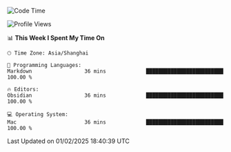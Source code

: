 <!--START_SECTION:waka-->
![Code Time](http://img.shields.io/badge/Code%20Time-531%20hrs%2010%20mins-blue)

![Profile Views](http://img.shields.io/badge/Profile%20Views-0-blue)

📊 **This Week I Spent My Time On** 

```text
🕑︎ Time Zone: Asia/Shanghai

💬 Programming Languages: 
Markdown                 36 mins             █████████████████████████   100.00 % 

🔥 Editors: 
Obsidian                 36 mins             █████████████████████████   100.00 % 

💻 Operating System: 
Mac                      36 mins             █████████████████████████   100.00 % 
```


 Last Updated on 01/02/2025 18:40:39 UTC
<!--END_SECTION:waka-->
